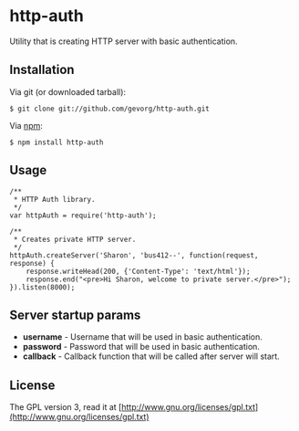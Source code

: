 # http-auth
Utility that is creating HTTP server with basic authentication.

## Installation

Via git (or downloaded tarball):

    $ git clone git://github.com/gevorg/http-auth.git

Via [npm](http://github.com/isaacs/npm):

    $ npm install http-auth

## Usage
	
	/**
	 * HTTP Auth library.
	 */
	var httpAuth = require('http-auth');
	
	/**
	 * Creates private HTTP server.
	 */
	httpAuth.createServer('Sharon', 'bus412--', function(request, response) {
	    response.writeHead(200, {'Content-Type': 'text/html'});
	    response.end("<pre>Hi Sharon, welcome to private server.</pre>");
	}).listen(8000);

Server startup params
--------------------

  - **username** - Username that will be used in basic authentication.
  - **password** - Password that will be used in basic authentication.
  - **callback** - Callback function that will be called after server will start.

## License

The GPL version 3, read it at [http://www.gnu.org/licenses/gpl.txt](http://www.gnu.org/licenses/gpl.txt)